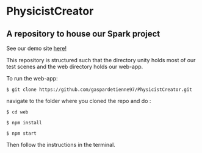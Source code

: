 PhysicistCreator
===================

A repository to house our Spark project
-------------------------------------

See our demo site [here!](https://www.sigmatau.me)

This repository is structured such that the directory unity holds most of our test scenes and the web directory holds our web-app.

To run the web-app:

`$ git clone https://github.com/gaspardetienne97/PhysicistCreator.git`

navigate to the folder where you cloned the repo and do :

`$ cd web`

`$ npm install`

`$ npm start`

Then follow the instructions in the terminal.